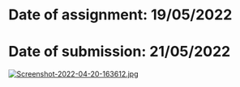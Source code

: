 # Date of assignment: 19/05/2022
# Date of submission: 21/05/2022
[![Screenshot-2022-04-20-163612.jpg](https://i.postimg.cc/wMS6z19x/Screenshot-2022-04-20-163612.jpg)](https://postimg.cc/4HQCbNKj)

